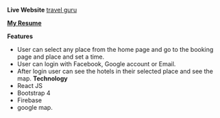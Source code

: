 **Live Website** [travel guru](https://travel-guru-e9437.web.app/)

[**My Resume**](https://drive.google.com/file/d/1SKPtRZH-LAxhCUD_dSV-vZYMkoYyDo1U/view?usp=sharing)

**Features**
-	User can select any place from the home page and go to the booking page and place and set a time. 
-	User can login with Facebook, Google account or Email. 
-	After login user can see the hotels in their selected place and see the map. 
**Technology**
- React JS
- Bootstrap 4
- Firebase
- google map. 








